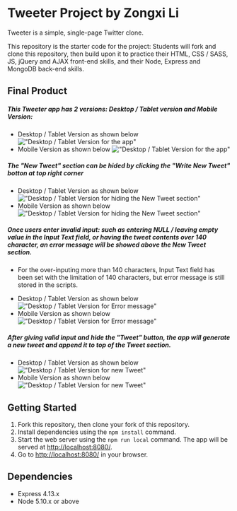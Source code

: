 # Tweeter Project by Zongxi Li

Tweeter is a simple, single-page Twitter clone.

This repository is the starter code for the project: Students will fork and clone this repository, then build upon it to practice their HTML, CSS / SASS, JS, jQuery and AJAX front-end skills, and their Node, Express and MongoDB back-end skills.

## Final Product
##### This Tweeter app has 2 versions: Desktop / Tablet version and Mobile Version:
- Desktop / Tablet Version as shown below
!["Desktop / Tablet Version for the app"](/docs/desktop_interface.png)
- Mobile Version as shown below
!["Desktop / Tablet Version for the app"](/docs/mobile_interface.png)

##### The "New Tweet" section can be hided by clicking the "Write New Tweet" botton at top right corner
- Desktop / Tablet Version as shown below
!["Desktop / Tablet Version for hiding the New Tweet section"](/docs/hide_tweet_dsk.png)
- Mobile Version as shown below
!["Desktop / Tablet Version for hiding the New Tweet section"](/docs/hide_tweet_mob.png)

##### Once users enter invalid input: such as entering NULL / leaving empty value in the Input Text field, or having the tweet contents over 140 character, an error message will be showed above the New Tweet section.
* For the over-inputing more than 140 characters, Input Text field has been set with the limitation of 140 characters, but error message is still stored in the scripts.
- Desktop / Tablet Version as shown below
!["Desktop / Tablet Version for Error message"](/docs/error_msg_dsk.png)
- Mobile Version as shown below
!["Desktop / Tablet Version for Error message"](/docs/error_msg_mob.png)

##### After giving valid input and hide the "Tweet" button, the app will generate a new tweet and append it to top of the Tweet section.
- Desktop / Tablet Version as shown below
!["Desktop / Tablet Version for new Tweet"](/docs/new_tweet_dsk.png)
- Mobile Version as shown below
!["Desktop / Tablet Version for new Tweet"](/docs/new_tweet_mob.png)

## Getting Started

1. Fork this repository, then clone your fork of this repository.
2. Install dependencies using the `npm install` command.
3. Start the web server using the `npm run local` command. The app will be served at <http://localhost:8080/>.
4. Go to <http://localhost:8080/> in your browser.

## Dependencies

- Express 4.13.x
- Node 5.10.x or above